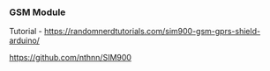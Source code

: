 ### GSM Module

Tutorial - https://randomnerdtutorials.com/sim900-gsm-gprs-shield-arduino/



https://github.com/nthnn/SIM900
